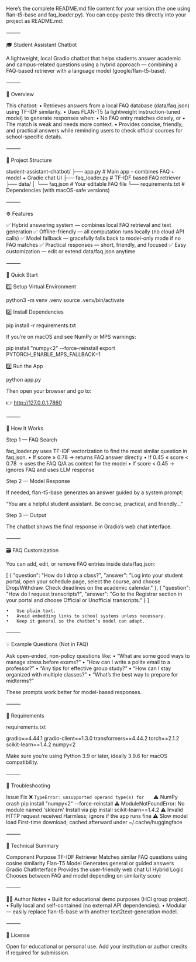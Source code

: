 Here’s the complete README.md file content for your version (the one using flan-t5-base and faq_loader.py).
You can copy-paste this directly into your project as README.md:

⸻

🎓 Student Assistant Chatbot

A lightweight, local Gradio chatbot that helps students answer academic and campus-related questions using a hybrid approach — combining a FAQ-based retriever with a language model (google/flan-t5-base).

⸻

🧠 Overview

This chatbot:
	•	Retrieves answers from a local FAQ database (data/faq.json) using TF-IDF similarity.
	•	Uses FLAN-T5 (a lightweight instruction-tuned model) to generate responses when:
	•	No FAQ entry matches closely, or
	•	The match is weak and needs more context.
	•	Provides concise, friendly, and practical answers while reminding users to check official sources for school-specific details.

⸻

📁 Project Structure

student-assistant-chatbot/
├── app.py              # Main app – combines FAQ + model + Gradio chat UI
├── faq_loader.py       # TF-IDF based FAQ retriever
├── data/
│   └── faq.json        # Your editable FAQ file
└── requirements.txt    # Dependencies (with macOS-safe versions)


⸻

⚙️ Features

✅ Hybrid answering system — combines local FAQ retrieval and text generation
✅ Offline-friendly — all computation runs locally (no cloud API calls)
✅ Model fallback — gracefully falls back to model-only mode if no FAQ matches
✅ Practical responses — short, friendly, and focused
✅ Easy customization — edit or extend data/faq.json anytime

⸻

🚀 Quick Start

1️⃣ Setup Virtual Environment

python3 -m venv .venv
source .venv/bin/activate

2️⃣ Install Dependencies

pip install -r requirements.txt

If you’re on macOS and see NumPy or MPS warnings:

pip install "numpy<2" --force-reinstall
export PYTORCH_ENABLE_MPS_FALLBACK=1

3️⃣ Run the App

python app.py

Then open your browser and go to:

👉 http://127.0.0.1:7860

⸻

💬 How It Works

Step 1 — FAQ Search

faq_loader.py uses TF-IDF vectorization to find the most similar question in faq.json.
	•	If score ≥ 0.78 → returns FAQ answer directly
	•	If 0.45 ≤ score < 0.78 → uses the FAQ Q/A as context for the model
	•	If score < 0.45 → ignores FAQ and uses LLM response

Step 2 — Model Response

If needed, flan-t5-base generates an answer guided by a system prompt:

“You are a helpful student assistant. Be concise, practical, and friendly…”

Step 3 — Output

The chatbot shows the final response in Gradio’s web chat interface.

⸻

🗃️ FAQ Customization

You can add, edit, or remove FAQ entries inside data/faq.json:

[
  {
    "question": "How do I drop a class?",
    "answer": "Log into your student portal, open your schedule page, select the course, and choose Drop/Withdraw. Check deadlines on the academic calendar."
  },
  {
    "question": "How do I request transcripts?",
    "answer": "Go to the Registrar section in your portal and choose Official or Unofficial transcripts."
  }
]

	•	Use plain text.
	•	Avoid embedding links to school systems unless necessary.
	•	Keep it general so the chatbot’s model can adapt.

⸻

💡 Example Questions (Not in FAQ)

Ask open-ended, non-policy questions like:
	•	“What are some good ways to manage stress before exams?”
	•	“How can I write a polite email to a professor?”
	•	“Any tips for effective group study?”
	•	“How can I stay organized with multiple classes?”
	•	“What’s the best way to prepare for midterms?”

These prompts work better for model-based responses.

⸻

🧩 Requirements

requirements.txt

gradio==4.44.1
gradio-client==1.3.0
transformers==4.44.2
torch==2.1.2
scikit-learn==1.4.2
numpy<2

Make sure you’re using Python 3.9 or later, ideally 3.9.6 for macOS compatibility.

⸻

🧰 Troubleshooting

Issue	Fix
❌ `TypeError: unsupported operand type(s) for	`
⚠️ NumPy crash	pip install "numpy<2" --force-reinstall
⚠️ ModuleNotFoundError: No module named 'sklearn'	Install via pip install scikit-learn==1.4.2
⚠️ Invalid HTTP request received	Harmless; ignore if the app runs fine
⚠️ Slow model load	First-time download; cached afterward under ~/.cache/huggingface


⸻

🧠 Technical Summary

Component	Purpose
TF-IDF Retriever	Matches similar FAQ questions using cosine similarity
Flan-T5 Model	Generates general or guided answers
Gradio ChatInterface	Provides the user-friendly web chat UI
Hybrid Logic	Chooses between FAQ and model depending on similarity score


⸻

🧑‍💻 Author Notes
	•	Built for educational demo purposes (HCI group project).
	•	Fully local and self-contained (no external API dependencies).
	•	Modular — easily replace flan-t5-base with another text2text-generation model.

⸻

📜 License

Open for educational or personal use. Add your institution or author credits if required for submission.